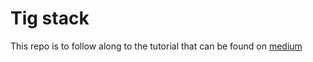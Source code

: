 # Tig stack

This repo is to follow along to the tutorial that can be found on [medium](https://medium.com/p/bf7a1e55218a/edit)

## 
